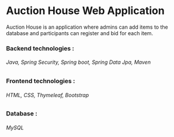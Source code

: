 # Auction House Web Application

Auction House is an application where admins can add items to the database 
and participants can register and bid for each item.

### Backend technologies :

###### Java, Spring Security, Spring boot, Spring Data Jpa, Maven

### Frontend technologies :

###### HTML, CSS, Thymeleaf, Bootstrap

### Database :

###### MySQL




